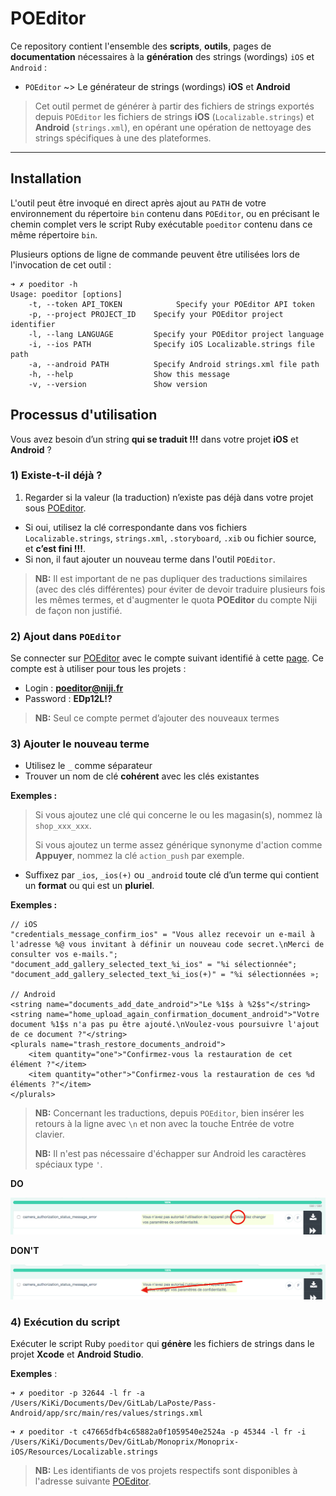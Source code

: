 # POEditor

Ce repository contient l'ensemble des **scripts**, **outils**, pages de **documentation** nécessaires à la **génération** des strings (wordings) `iOS` et `Android` :

* `POEditor` ~> Le générateur de strings (wordings) **iOS** et **Android**

> Cet outil permet de générer à partir des fichiers de strings exportés depuis `POEditor` les fichiers de strings **iOS** (`Localizable.strings`) et **Android** (`strings.xml`), en opérant une opération de nettoyage des strings spécifiques à une des plateformes.

---

## Installation

L'outil peut être invoqué en direct après ajout au `PATH` de votre environnement du répertoire `bin` contenu dans `POEditor`, ou en précisant le chemin complet vers le script Ruby exécutable `poeditor` contenu dans ce même répertoire `bin`.

Plusieurs options de ligne de commande peuvent être utilisées lors de l'invocation de cet outil :

```
➜ ✗ poeditor -h
Usage: poeditor [options]
    -t, --token API_TOKEN            Specify your POEditor API token
    -p, --project PROJECT_ID    Specify your POEditor project identifier
    -l, --lang LANGUAGE         Specify your POEditor project language
    -i, --ios PATH              Specify iOS Localizable.strings file path
    -a, --android PATH          Specify Android strings.xml file path
    -h, --help                  Show this message
    -v, --version               Show version
```

## Processus d'utilisation

Vous avez besoin d’un string **qui se traduit !!!** dans votre projet **iOS** et **Android** ?

### 1) Existe-t-il déjà ?

1) Regarder si la valeur (la traduction) n’existe pas déjà dans votre projet sous [POEditor](https://poeditor.com).

* Si oui, utilisez la clé correspondante dans vos fichiers `Localizable.strings`,  `strings.xml`, `.storyboard`, `.xib` ou fichier source, et **c’est fini !!!**.
* Si non, il faut ajouter un nouveau terme dans l'outil `POEditor`.

> **NB:** Il est important de ne pas dupliquer des traductions similaires (avec des clés différentes) pour éviter de devoir traduire plusieurs fois les mêmes termes, et d'augmenter le quota **POEditor** du compte Niji de façon non justifié.

### 2) Ajout dans `POEditor`

Se connecter sur [POEditor](https://poeditor.com) avec le compte suivant identifié à cette [page](http://redmine-niji/redmine/projects/niji-outils-transverses/wiki/Poeditor_compte). Ce compte est à utiliser pour tous les projets :

* Login : **poeditor@niji.fr**
* Password : **EDp12L!?**

> **NB:** Seul ce compte permet d’ajouter des nouveaux termes

### 3) Ajouter le nouveau terme

* Utilisez le `_` comme séparateur
* Trouver un nom de clé **cohérent** avec les clés existantes

**Exemples :**
> 
> Si vous ajoutez une clé qui concerne le ou les magasin(s), nommez là
> `shop_xxx_xxx`.
> 
> Si vous ajoutez un terme assez générique synonyme d'action comme **Appuyer**, nommez la clé `action_push` par exemple.

* Suffixez par `_ios`, `_ios(+)` ou `_android` toute clé d’un terme qui contient un **format** ou qui est un **pluriel**.

**Exemples :**

```
// iOS
"credentials_message_confirm_ios" = "Vous allez recevoir un e-mail à l'adresse %@ vous invitant à définir un nouveau code secret.\nMerci de consulter vos e-mails.";
"document_add_gallery_selected_text_%i_ios" = "%i sélectionnée";
"document_add_gallery_selected_text_%i_ios(+)" = "%i sélectionnées »;

// Android
<string name="documents_add_date_android">"Le %1$s à %2$s"</string>
<string name="home_upload_again_confirmation_document_android">"Votre document %1$s n'a pas pu être ajouté.\nVoulez-vous poursuivre l'ajout de ce document ?"</string>
<plurals name="trash_restore_documents_android">
    <item quantity="one">"Confirmez-vous la restauration de cet élément ?"</item>
    <item quantity="other">"Confirmez-vous la restauration de ces %d éléments ?"</item>
</plurals>
```

> **NB:** Concernant les traductions, depuis `POEditor`, bien insérer les retours à la ligne avec `\n` et non avec la touche Entrée de votre clavier.
> 
> **NB:** Il n'est pas nécessaire d'échapper sur Android les caractères spéciaux type `'`.

**DO**

![IMAGE](doc/ressources/good.png)

**DON'T**

![IMAGE](doc/ressources/bad.png)

### 4) Exécution du script

Exécuter le script Ruby `poeditor` qui **génère** les fichiers de strings dans le projet **Xcode** et **Android Studio**.

**Exemples** :

```
➜ ✗ poeditor -p 32644 -l fr -a /Users/KiKi/Documents/Dev/GitLab/LaPoste/Pass-Android/app/src/main/res/values/strings.xml
```

```
➜ ✗ poeditor -t c47665dfb4c65882a0f1059540e2524a -p 45344 -l fr -i /Users/KiKi/Documents/Dev/GitLab/Monoprix/Monoprix-iOS/Resources/Localizable.strings
```

> **NB:** Les identifiants de vos projets respectifs sont disponibles à l'adresse suivante [POEditor](https://poeditor.com/account/api).
